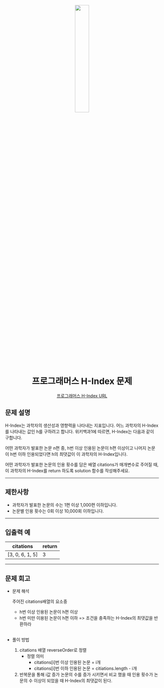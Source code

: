 
<div align="center">

<img src="https://user-images.githubusercontent.com/81874493/229053800-8d371365-37dc-4aa8-86f2-bfc9cff874d8.png" width = "30%" height="30%">

# 프로그래머스  H-Index 문제
[프로그래머스 H-Index URL](https://school.programmers.co.kr/learn/courses/30/lessons/42747)



</div>



## 문제 설명
H-Index는 과학자의 생산성과 영향력을 나타내는 지표입니다. 어느 과학자의 H-Index를 나타내는 값인 h를 구하려고 합니다. 위키백과1에 따르면, H-Index는 다음과 같이 구합니다.

어떤 과학자가 발표한 논문 n편 중, h번 이상 인용된 논문이 h편 이상이고 나머지 논문이 h번 이하 인용되었다면 h의 최댓값이 이 과학자의 H-Index입니다.

어떤 과학자가 발표한 논문의 인용 횟수를 담은 배열 citations가 매개변수로 주어질 때, 이 과학자의 H-Index를 return 하도록 solution 함수를 작성해주세요.



---

## 제한사항
* 과학자가 발표한 논문의 수는 1편 이상 1,000편 이하입니다.
* 논문별 인용 횟수는 0회 이상 10,000회 이하입니다.
---
## 입출력 예

|citations|return|
|---|---|
|[3, 0, 6, 1, 5]|3|


---
## 문제 회고

* 문제 해석
    
    주어진 citations배열의 요소중 
    * h번 이상 인용된 논문이 h편 이상
    * h번 미만 이용된 논문이 h편 이하
    => 조건을 충족하는 H-Index의 최댓값을 반환하라
    
    <br>
            
    
* 풀이 방법
    1. citations 배열 reverseOrder로 정렬
        * 정렬 의미
            * citations[i]번 이상 인용된 논문 = i개
            *  citations[i]번 이하 인용된 논문 = citiations.length - i개
    2. 반복문을 통해 i값 증가 논문의 수를 증가 시키면서 비교 했을 때 인용 횟수가 논문의 수 이상이 되었을 때 H-Index의 최댓값이 된다.
    
        
        
    


